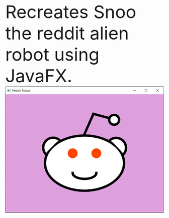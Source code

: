 <br><span style="font-size:4em;">Recreates Snoo the reddit alien robot using JavaFX.</span> </br>
<img src="Screenshot 2020-11-01 113351.png">